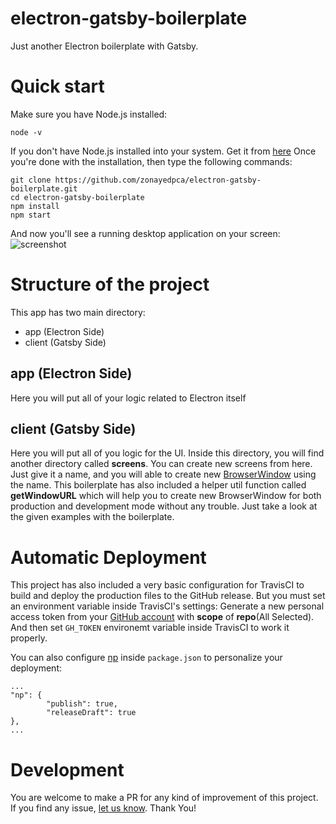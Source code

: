 # electron-gatsby-boilerplate
Just another Electron boilerplate with Gatsby.

# Quick start
Make sure you have Node.js installed:
```
node -v
```
If you don't have Node.js installed into your system. Get it from [here](https://nodejs.org)
Once you're done with the installation, then type the following commands:
```
git clone https://github.com/zonayedpca/electron-gatsby-boilerplate.git
cd electron-gatsby-boilerplate
npm install
npm start
```
And now you'll see a running desktop application on your screen:
![screenshot](https://user-images.githubusercontent.com/18544717/80925067-b8a70180-8dae-11ea-98bc-e5b459a846f8.png)

# Structure of the project
This app has two main directory:
- app (Electron Side)
- client (Gatsby Side)

## app (Electron Side)
Here you will put all of your logic related to Electron itself
## client (Gatsby Side)
Here you will put all of you logic for the UI. Inside this directory, you will find another directory called **screens**. You can create new screens from here. Just give it a name, and you will able to create new [BrowserWindow](https://www.electronjs.org/docs/api/browser-window) using the name. This boilerplate has also included a helper util function called **getWindowURL** which will help you to create new BrowserWindow for both production and development mode without any trouble. Just take a look at the given examples with the boilerplate.

# Automatic Deployment
This project has also included a very basic configuration for TravisCI to build and deploy the production files to the GitHub release. But you must set an environment variable inside TravisCI's settings:
Generate a new personal access token from your [GitHub account](https://github.com/settings/tokens) with **scope** of **repo**(All Selected). And then set ```GH_TOKEN``` environemt variable inside TravisCI to work it properly.

You can also configure [np](https://www.npmjs.com/package/np) inside ```package.json``` to personalize your deployment:
```
...
"np": {
		"publish": true,
		"releaseDraft": true
},
...
```

# Development
You are welcome to make a PR for any kind of improvement of this project. If you find any issue, [let us know](https://github.com/zonayedpca/electron-gatsby-boilerplate/issues/new). Thank You!
